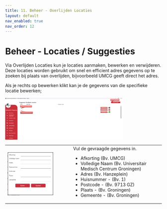 ```yaml
---
title: 11. Beheer - Overlijden Locaties
layout: default
nav_enabled: true
nav_order: 12
---
```


# Beheer - Locaties / Suggesties
Via Overlijden Locaties kun je locaties aanmaken, bewerken en verwijderen.<br/>
Deze locaties worden gebruikt om snel en efficient adres gegevens op te zoeken bij plaats van overlijden, bijvoorbeeld UMCG geeft direct het adres.

Als je rechts op bewerken klikt kan je de gegevens van die specifieke locatie bewerken;

<p float="left">
  <a href="./images/suggestie.png" target="_blank">
    <img src="./images/suggestie.png" alt="Screenshot of the application" width="75%" />
  </a>
</p>


<table>
  <tr>
    <td>
      <a href="./images/suggestienewedit.png" target="_blank">
        <img src="./images/suggestienewedit.png" alt="Screenshot of the application" width="75%" />
      </a>
    </td>
    <td>
      Vul de gevraagde gegevens in.<br/>
      <ul>
      <li>Afkorting (Bv. UMCG)</li>
      <li>Volledige Naam (Bv. Universitair Medisch Centrum Groningen)</li>
      <li>Adres (Bv. Hanzeplein)</li>
      <li>Huisnummer - (Bv. 1)</li>
      <li>Postcode - (Bv. 9713 GZ)</li>
      <li>Plaats - (Bv. Groningen)</li>
      <li>Gemeente - (Bv. Groningen)</li>
      </ul>
    </td>
  </tr>
</table>
